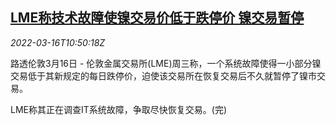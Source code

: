 <!--1647428463000-->
[LME称技术故障使镍交易价低于跌停价 镍交易暂停](https://cn.reuters.com/article/lme-nickel-halted-0316-wedn-idCNKCS2LD12H)
------

<div><i>2022-03-16T10:50:18Z</i></div><p>路透伦敦3月16日 - 伦敦金属交易所(LME)周三称，一个系统故障使得一小部分镍交易低于其新规定的每日跌停价，迫使该交易所在恢复交易后不久就暂停了镍市交易。</p><p>LME称其正在调查IT系统故障，争取尽快恢复交易。(完)</p>
